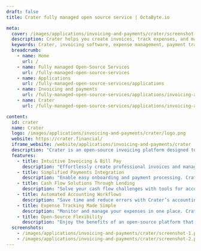 ```yaml
---
draft: false
title: Crater fully managed open source service | OctaByte.io

meta:
  cover: /images/applications/invoicing-and-payments/crater/screenshot-1.jpg
  description: Crater helps you create invoices, track expenses, and manage payments with ease, all through an intuitive and open-source platform.
  keywords: Crater, invoicing software, expense management, payment tracking, open-source invoicing, accounting automation, professional invoices, billing software, financial management tool
  breadcrumb:
    - name: Home
      url: /
    - name: Fully managed Open-Source Services
      url: /fully-managed-open-source-services
    - name: Applications
      url: /fully-managed-open-source-services/applications
    - name: Invoicing and payments
      url: /fully-managed-open-source-services/applications/invoicing-and-payments
    - name: Crater
      url: /fully-managed-open-source-services/applications/invoicing-and-payments/crater

content:
  id: crater
  name: Crater
  logo: /images/applications/invoicing-and-payments/crater/logo.png
  website: https://crater.financial/
  iframe_website: /website/applications/invoicing-and-payments/crater
  description: "Crater is an open-source invoicing platform designed to streamline your financial processes. With Crater, you can create professional invoices, track expenses, and manage payments effortlessly. The platform offers a user-friendly interface that simplifies the billing cycle, from creating estimates to receiving payments. Whether you're a freelancer, small business owner, or part of a growing organization, Crater provides the tools you need to improve cash flow, automate accounting, and enhance productivity. Its robust features, including intuitive invoicing workflows, simplified payment integrations, and seamless data synchronization, make Crater a reliable choice for managing your finances efficiently."
  features:
    - title: Intuitive Invoicing & Bill Pay
      description: "Effortlessly create professional invoices and manage bill payments. Crater provides a seamless invoicing workflow that allows you to get paid faster and maintain financial accuracy."
    - title: Simplified Payments Integration
      description: "Enable easy onboarding and payment processing. Crater supports ACH transfers and card payments, giving your customers convenient options for settling invoices."
    - title: Cash Flow Solutions Through Lending
      description: "Solve your cash flow challenges with tools for accounts payable (AP) and accounts receivable (AR). Crater ensures your business remains financially stable by providing lending options tailored to your needs."
    - title: Automated Accounting Workflows
      description: "Save time and reduce errors with Crater’s accounting automation. Integrate your financial data effortlessly and let the platform handle repetitive tasks for you."
    - title: Expense Tracking Made Simple
      description: "Monitor and manage your expenses in one place. Crater’s intuitive dashboard provides a clear overview of your spending, helping you stay on budget and plan effectively."
    - title: Open-Source Flexibility
      description: "Enjoy the benefits of an open-source platform that grows with your needs. With Crater, you have the freedom to customize features and integrate third-party tools to suit your unique business requirements."
  screenshots:
    - /images/applications/invoicing-and-payments/crater/screenshot-1.png
    - /images/applications/invoicing-and-payments/crater/screenshot-2.png
---
```

